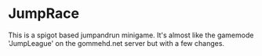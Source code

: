 # JumpRace
This is a spigot based jumpandrun minigame. It's almost like the gamemode 'JumpLeague' on the gommehd.net server but with a few changes.